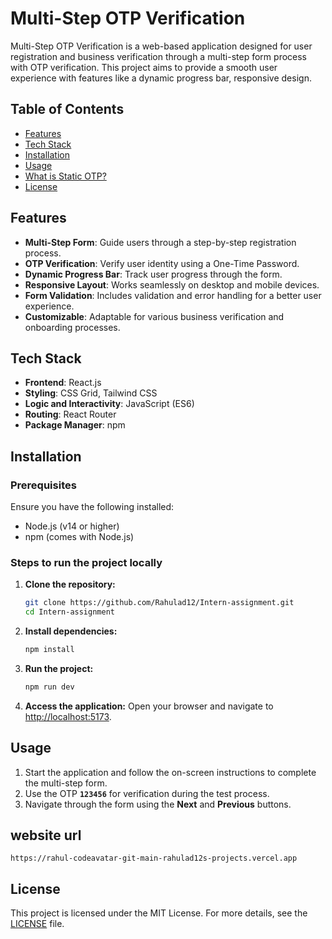 # Multi-Step OTP Verification

Multi-Step OTP Verification is a web-based application designed for user registration and business verification through a multi-step form process with OTP verification. This project aims to provide a smooth user experience with features like a dynamic progress bar, responsive design.

## Table of Contents
- [Features](#features)
- [Tech Stack](#tech-stack)
- [Installation](#installation)
- [Usage](#usage)
- [What is Static OTP?](#what-is-static-otp)
- [License](#license)

## Features
- **Multi-Step Form**: Guide users through a step-by-step registration process.
- **OTP Verification**: Verify user identity using a One-Time Password.
- **Dynamic Progress Bar**: Track user progress through the form.
- **Responsive Layout**: Works seamlessly on desktop and mobile devices.
- **Form Validation**: Includes validation and error handling for a better user experience.
- **Customizable**: Adaptable for various business verification and onboarding processes.

## Tech Stack
- **Frontend**: React.js
- **Styling**: CSS Grid, Tailwind CSS
- **Logic and Interactivity**: JavaScript (ES6)
- **Routing**: React Router
- **Package Manager**: npm

## Installation

### Prerequisites
Ensure you have the following installed:
- Node.js (v14 or higher)
- npm (comes with Node.js)

### Steps to run the project locally

1. **Clone the repository:**
   ```bash
   git clone https://github.com/Rahulad12/Intern-assignment.git
   cd Intern-assignment
   ```
2. **Install dependencies:**
   ```bash
   npm install
   ```
3. **Run the project:**
   ```bash
   npm run dev
   ```
4. **Access the application:**
   Open your browser and navigate to [http://localhost:5173](http://localhost:5173).

## Usage

1. Start the application and follow the on-screen instructions to complete the multi-step form.
2. Use the OTP <b>`123456`</b> for verification during the test process.
3. Navigate through the form using the **Next** and **Previous** buttons.

## website url
   ```https://rahul-codeavatar-git-main-rahulad12s-projects.vercel.app```

## License

This project is licensed under the MIT License. For more details, see the [LICENSE](LICENSE) file.

